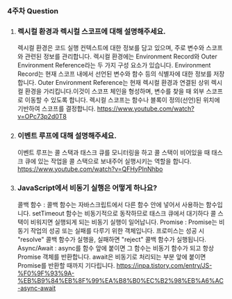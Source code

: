 ### 4주차 Question
1. ### 렉시컬 환경과 렉시컬 스코프에 대해 설명해주세요.
   렉시컬 환경은 코드 실행 컨텍스트에 대한 정보를 담고 있으며, 주로 변수와 스코프와 관련된 정보를 관리합니다.
   렉시컬 환경에는 Environment Record와 Outer Environment Reference라는 두 가지 구성 요소가 있습니다.
   Environment Record는 현재 스코프 내에서 선언된 변수와 함수 등의 식별자에 대한 정보를 저장합니다.
   Outer Environment Reference는 현재 렉시컬 환경과 연결된 상위 렉시컬 환경을 가리킵니다.이것이 스코프 체인을 형성하며,
   변수를 찾을 때 외부 스코프로 이동할 수 있도록 합니다.
   렉시컬 스코프는 함수나 블록이 정의(선언)된 위치에 기반하여 스코프를 결정합니다.
   https://www.youtube.com/watch?v=OPc73p2d0T8
2. ### 이벤트 루프에 대해 설명해주세요.
   이벤트 루프는 콜 스택과 태스크 큐를 모니터링을 하고 콜 스택이 비어있을 때 태스크 큐에 있는 작업을 콜 스택으로 보내주어
   실행시키는 역할을 합니다.
   https://www.youtube.com/watch?v=QFHyPInNhbo
3. ### JavaScript에서 비동기 실행은 어떻게 하나요?
   콜백 함수 : 콜백 함수는 자바스크립트에서 다른 함수 안에 넣어서 사용하는 함수입니다.
   setTimeout 함수는 비동기적으로 동작하므로 태스크 큐에서 대기하다 콜 스택이 비워지면 실행되게 되는 비동기 실행이 일어납니다.
   Promise : Promise는 비동기 작업의 성공 또는 실패를 다루기 위한 객체입니다. 프로미스는 성공 시 "resolve" 콜백 함수가 실행을,
   실패하면 "reject" 콜백 함수가 실행됩니다.
   Async/Await : async를 함수 앞에 붙이면 그 함수는 비동기 함수가 되고 항상 Promise 객체를 반환합니다.
   await은 비동기로 처리되는 부분 앞에 붙이면 Promise를 반환할 때까지 기다립니다.
   https://inpa.tistory.com/entry/JS-%F0%9F%93%9A-%EB%B9%84%EB%8F%99%EA%B8%B0%EC%B2%98%EB%A6%AC-async-await

